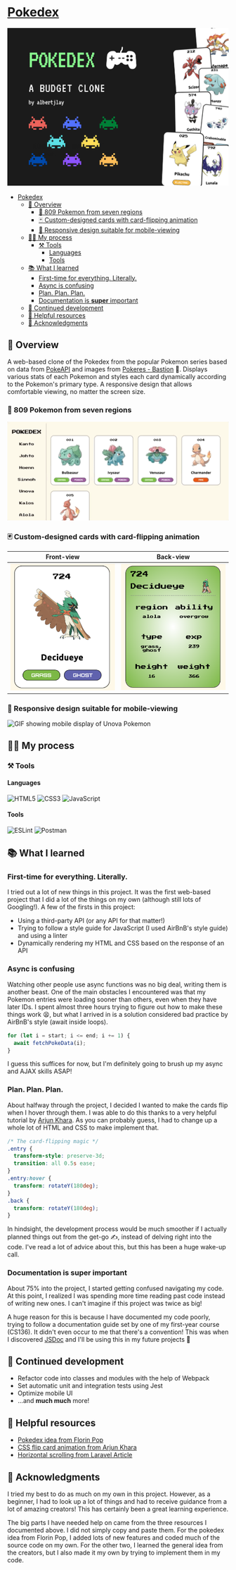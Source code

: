 # [Pokedex](https://albertjlay.github.io/pokedex/)

![Pokedex project header](./project-media/header.png)

- [Pokedex](#pokedex)
  - [:rocket: Overview](#rocket-overview)
    - [:dragon: 809 Pokemon from seven regions](#dragon-809-pokemon-from-seven-regions)
    - [:black_joker: Custom-designed cards with card-flipping animation](#black_joker-custom-designed-cards-with-card-flipping-animation)
    - [:iphone: Responsive design suitable for mobile-viewing](#iphone-responsive-design-suitable-for-mobile-viewing)
  - [:man_technologist: My process](#man_technologist-my-process)
    - [:hammer_and_pick: Tools](#hammer_and_pick-tools)
      - [Languages](#languages)
      - [Tools](#tools)
  - [:books: What I learned](#books-what-i-learned)
    - [First-time for everything. Literally.](#first-time-for-everything-literally)
    - [Async is confusing](#async-is-confusing)
    - [Plan. Plan. Plan.](#plan-plan-plan)
    - [Documentation is **super** important](#documentation-is-super-important)
  - [:crystal_ball: Continued development](#crystal_ball-continued-development)
  - [:unicorn: Helpful resources](#unicorn-helpful-resources)
  - [:handshake: Acknowledgments](#handshake-acknowledgments)

## :rocket: Overview

A web-based clone of the Pokedex from the popular Pokemon series based on data from [PokeAPI](https://pokeapi.co/) and images from [Pokeres - Bastion](https://pokeres.bastionbot.org/) :star_struck:. Displays various stats of each Pokemon and styles each card dynamically according to the Pokemon's primary type. A responsive design that allows comfortable viewing, no matter the screen size.

### :dragon: 809 Pokemon from seven regions
<img alt="GIF showing display of Johto Pokemon" src="./project-media/main.gif" width=1000em/>

### :black_joker: Custom-designed cards with card-flipping animation

|                                    Front-view                                    |                                   Back-view                                    |
| :------------------------------------------------------------------------------: | :----------------------------------------------------------------------------: |
| ![Screenshot showing front of Pokemon cardentry](./project-media/card-front.png) | ![Screenshot showing back of Pokemon cardentry](./project-media/card-back.png) |

### :iphone: Responsive design suitable for mobile-viewing

![GIF showing mobile display of Unova Pokemon](./project-media/mobile.gif)

## :man_technologist: My process

### :hammer_and_pick: Tools

#### Languages

<img alt="HTML5" src="https://img.shields.io/badge/html5-%23E34F26.svg?style=for-the-badge&logo=html5&logoColor=white"/> <img alt="CSS3" src="https://img.shields.io/badge/css3-%231572B6.svg?style=for-the-badge&logo=css3&logoColor=white"/> <img alt="JavaScript" src="https://img.shields.io/badge/javascript-%23323330.svg?style=for-the-badge&logo=javascript&logoColor=%23F7DF1E"/>

#### Tools

<img alt="ESLint" src="https://img.shields.io/badge/ESLint-4B3263?style=for-the-badge&logo=eslint&logoColor=white" /> <img alt="Postman" src="https://img.shields.io/badge/Postman-FF6C37?style=for-the-badge&logo=postman&logoColor=red" />

## :books: What I learned

### First-time for everything. Literally.

I tried out a lot of new things in this project. It was the first web-based project that I did a lot of the things on my own (although still lots of Googling!). A few of the firsts in this project:

- Using a third-party API (or any API for that matter!)
- Trying to follow a style guide for JavaScript (I used AirBnB's style guide) and using a linter
- Dynamically rendering my HTML and CSS based on the response of an API

### Async is confusing

Watching other people use async functions was no big deal, writing them is another beast. One of the main obstacles I encountered was that my Pokemon entries were loading sooner than others, even when they have later IDs. I spent almost three hours trying to figure out how to make these things work :tired_face:, but what I arrived in is a solution considered bad practice by AirBnB's style (await inside loops).

```js
for (let i = start; i <= end; i += 1) {
  await fetchPokeData(i);
}
```

I guess this suffices for now, but I'm definitely going to brush up my async and AJAX skills ASAP!

### Plan. Plan. Plan.

About halfway through the project, I decided I wanted to make the cards flip when I hover through them. I was able to do this thanks to a very helpful tutorial by [Arjun Khara](https://www.youtube.com/watch?v=OV8MVmtgmoY). As you can probably guess, I had to change up a whole lot of HTML and CSS to make implement that.

```css
/* The card-flipping magic */
.entry {
  transform-style: preserve-3d;
  transition: all 0.5s ease;
}
.entry:hover {
  transform: rotateY(180deg);
}
.back {
  transform: rotateY(180deg);
}
```

In hindsight, the development process would be much smoother if I actually planned things out from the get-go :writing_hand:, instead of delving right into the code. I've read a lot of advice about this, but this has been a huge wake-up call.

### Documentation is **super** important

About 75% into the project, I started getting confused navigating my code. At this point, I realized I was spending more time reading past code instead of writing new ones. I can't imagine if this project was twice as big!

A huge reason for this is because I have documented my code poorly, trying to follow a documentation guide set by one of my first-year course (CS136). It didn't even occur to me that there's a convention! This was when I discovered [JSDoc](https://jsdoc.app/) and I'll be using this in my future projects :crossed_fingers:

## :crystal_ball: Continued development

- Refactor code into classes and modules with the help of Webpack
- Set automatic unit and integration tests using Jest
- Optimize mobile UI
- ...and **much much** more!

## :unicorn: Helpful resources

- [Pokedex idea from Florin Pop](https://www.youtube.com/watch?v=XL68br6JyYs&t=493s)
- [CSS flip card animation from Arjun Khara](https://www.youtube.com/watch?v=XL68br6JyYs&t=493s)
- [Horizontal scrolling from Laravel Article](https://www.youtube.com/watch?v=2_E5uoiLCLY)

## :handshake: Acknowledgments

I tried my best to do as much on my own in this project. However, as a beginner, I had to look up a lot of things and had to receive guidance from a lot of amazing creators! This has certainly been a great learning experience.

The big parts I have needed help on came from the three resources I documented above. I did not simply copy and paste them. For the pokedex idea from Florin Pop, I added lots of new features and coded much of the source code on my own. For the other two, I learned the general idea from the creators, but I also made it my own by trying to implement them in my code.
